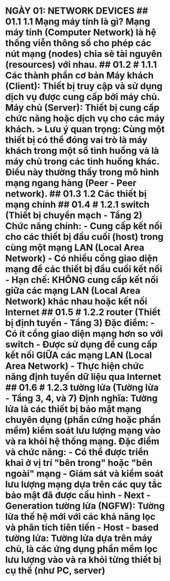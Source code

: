 # NGÀY 01: NETWORK DEVICES ## 01.1 1.1 Mạng máy tính là gì? **Mạng máy tính** (Computer Network) là hệ thống viễn thông số cho phép các **nút mạng** (nodes) chia sẻ **tài nguyên** (resources) với nhau. ## 01.2 # 1.1.1 Các thành phần cơ bản **Máy khách** (Client): Thiết bị truy cập và sử dụng dịch vụ được cung cấp bởi máy chủ. **Máy chủ** (Server): Thiết bị cung cấp chức năng hoặc dịch vụ cho các máy khách. > **Lưu ý quan trọng**: Cùng một thiết bị có thể đóng vai trò là máy khách trong một số tình huống và là máy chủ trong các tình huống khác. Điều này thường thấy trong mô hình mạng ngang hàng (Peer - Peer network). ## 01.3 1.2 Các thiết bị mạng chính ## 01.4 # 1.2.1 switch (Thiết bị chuyển mạch - Tầng 2) **Chức năng chính:** - Cung cấp kết nối cho các thiết bị đầu cuối (host) trong cùng một mạng LAN (Local Area Network) - Có nhiều cổng giao diện mạng để các thiết bị đầu cuối kết nối - **Hạn chế**: KHÔNG cung cấp kết nối giữa các mạng LAN (Local Area Network) khác nhau hoặc kết nối Internet ## 01.5 # 1.2.2 router (Thiết bị định tuyến - Tầng 3) **Đặc điểm:** - Có ít cổng giao diện mạng hơn so với switch - Được sử dụng để cung cấp kết nối **GIỮA** các mạng LAN (Local Area Network) - Thực hiện chức năng định tuyến dữ liệu qua Internet ## 01.6 # 1.2.3 tường lửa (Tường lửa - Tầng 3, 4, và 7) **Định nghĩa**: Tường lửa là các thiết bị bảo mật mạng chuyên dụng (phần cứng hoặc phần mềm) kiểm soát lưu lượng mạng vào và ra khỏi hệ thống mạng. **Đặc điểm và chức năng:** - Có thể được triển khai ở vị trí "bên trong" hoặc "bên ngoài" mạng - Giám sát và kiểm soát lưu lượng mạng dựa trên các quy tắc bảo mật đã được cấu hình - **Next - Generation tường lửa (NGFW)**: Tường lửa thế hệ mới với các khả năng lọc và phân tích tiên tiến - **Host - based tường lửa**: Tường lửa dựa trên máy chủ, là các ứng dụng phần mềm lọc lưu lượng vào và ra khỏi từng thiết bị cụ thể (như PC, server)